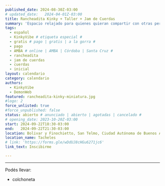 ```yaml
---
published_date: 2024-08-30Z-03:00
# updated_date:   2024-04-01Z-03:00
title: Rancheadita Kinky + Taller + Jam de Cuerdas
summary: 'Espacio relajado para quienes quieran compartir con otras personas kinkies y queer/lgtb. Nos juntamos a conocernos, charlar, comer, y atar.'
tags:
  - español
  - KinkyVibe # etiqueta especial #
  - gratis # pago | gratis | a la gorra #
  - pago
  - AMBA # online | AMBA | Córdoba | Santa Cruz #
  - rancheadita
  - jam de cuerdas
  - cuerdas
  - inicial
layout: calendario
category: calendario
authors:
  - KinkyVibe
  - DemonWeb
featured: rancheadita-kinky-miniatura.jpg
#logo: 2
force_unlisted: true
#force_unpublished: false
status: abierto # anunciado | abierto | agotadas | cancelado #
# opening_date: 2023-10-20Z-03:00
start: 2024-09-22T18:30-03:00
end:   2024-09-22T21:30-03:00
location: Bolivar y Finochietto, San Telmo, Ciudad Autónoma de Buenos Aires
location_name: Tacheles
# link: 'https://forms.gle/wDdUJ8cHGu6271jc6'
link_text: Inscibirme

---
```


<!-- ## 18:30 - 21:30 **Rancheadita Kinky**
Un espacio para conocer y charlar con personas que tienen prácticas BDSM/kinky o viven identidades aledañas. ¡Podés venir a comer algo y conocerte con otres pervertides! ❤️

Actividad gratuita

## 18:30 - 20:00 **Mini taller de seguridad en shibari y primera atadura**
Previo a la jam ofrecemos los conocimientos mínimos para poder cuidarnos, saber un poco más sobre seguridad en cuerdas y sobre nuestros cuerpos.
  
Además, vamos a mostrar como se hace una atadura simple de shibari para que puedas practicar durante la jam. No es necesario tener conocimientos previos ni tener cuerdas.

Da el taller @DemonWeb y modela @Gorro_Rojo

Valor: $4.000

## 18:30 - 21:30 **Jam de Cuerdas** 
Un espacio para tener tus prácticas de shibari entre compañeres kinkies y cuir-lgttbiq! Aprender, jugar, intercambiar y charlar mucho ❤️

Va a haber anillas para suspensión, monitores y materiales de cuidado y seguridad.

Valor: $4.000 -->

---

<!-- Va a estar [Luzi](https://www.instagram.com/manos.magicas.luzi/) alimentándonos vendiendo cositas muy ricas veganas 🔥 -->

Podés llevar:
<!-- - anillos/mosquetones para suspensión -->
- colchoneta
<!-- - cuerdas estructurales o cintas para llegar al punto -->
<!-- - repelente -->
<!-- - agua -->

<!-- La actividad es gratuita, pasaremos gorra para bancar la organización.  -->
